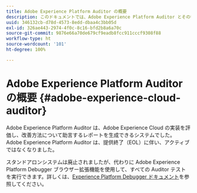 ```yaml
---
title: Adobe Experience Platform Auditor の概要
description: このドキュメントでは、Adobe Experience Platform Auditor とその後継システムについて説明します。
uuid: 346132cb-d78d-4573-8edd-dbaa4c3bb05d
exl-id: 326ae443-2974-4f0c-8c16-bfd2b8a6a70c
source-git-commit: 9876e66a70de679cf9eadb8fcc911cccf9308f88
workflow-type: ht
source-wordcount: '101'
ht-degree: 100%

---
```


# Adobe Experience Platform Auditor の概要 {#adobe-experience-cloud-auditor}

Adobe Experience Platform Auditor は、Adobe Experience Cloud の実装を評価し、改善方法について助言するレポートを生成できるシステムでした。Adobe Experience Platform Auditor は、提供終了（EOL）に伴い、アクティブではなくなりました。

スタンドアロンシステムは廃止されましたが、代わりに Adobe Experience Platform Debugger ブラウザー拡張機能を使用して、すべての Auditor テストを実行できます。詳しくは、[Experience Platform Debugger ドキュメント](https://experienceleague.adobe.com/docs/debugger/using-v2/experience-cloud-debugger.html?lang=ja)を参照してください。
